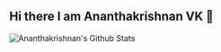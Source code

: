 ## Hi there I am Ananthakrishnan VK  👋


<img align="left" alt="Ananthakrishnan's Github Stats" src="https://github-readme-stats.vercel.app/api?username=krishna-ananth-vk&show_icons=true&hide_border=true" />

